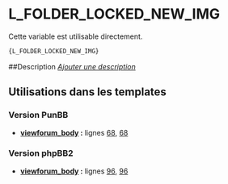 # L_FOLDER_LOCKED_NEW_IMG


Cette variable est utilisable directement.

```html
{L_FOLDER_LOCKED_NEW_IMG}
```

##Description
[*Ajouter une description*](https://fa-tvars.appspot.com/var/L_FOLDER_LOCKED_NEW_IMG)

## Utilisations dans les templates

### Version PunBB
* __[viewforum_body](../tpl/var/punbb/viewforum_body.md#readme) :__ lignes [68](../tpl/src/punbb/viewforum_body.tpl#L68), [68](../tpl/src/punbb/viewforum_body.tpl#L68)

### Version phpBB2
* __[viewforum_body](../tpl/var/subsilver/viewforum_body.md#readme) :__ lignes [96](../tpl/src/subsilver/viewforum_body.tpl#L96), [96](../tpl/src/subsilver/viewforum_body.tpl#L96)